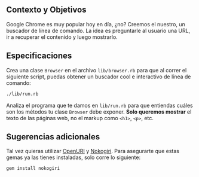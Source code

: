 ## Contexto y Objetivos

Google Chrome es muy popular hoy en día, ¿no? Creemos el nuestro, un buscador de línea de comando. La idea es preguntarle al usuario una URL, ir a recuperar el contenido y luego mostrarlo.

## Especificaciones

Crea una clase `Browser` en el archivo `lib/browser.rb` para que al correr el siguiente script, puedas obtener un buscador cool e interactivo de línea de comando:

```bash
./lib/run.rb
```

Analiza el programa que te damos en  `lib/run.rb` para que entiendas cuáles son los métodos tu clase `Browser` debe exponer. **Solo queremos mostrar** el texto de las páginas web, no el markup como `<h1>`, `<p>`, etc.

## Sugerencias adicionales

Tal vez quieras utilizar [OpenURI](http://www.ruby-doc.org/stdlib-2.2.0/libdoc/open-uri/rdoc/OpenURI.html) y [Nokogiri](http://www.rubydoc.info/github/sparklemotion/nokogiri). Para asegurarte que estas gemas ya las tienes instaladas, solo corre lo siguiente:

```bash
gem install nokogiri
```
